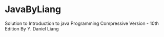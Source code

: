 # JavaByLiang
Solution to Introduction to java Programming Compressive Version - 10th Edition By Y. Daniel Liang
